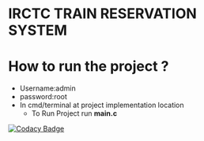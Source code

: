 
# IRCTC TRAIN RESERVATION SYSTEM 





# How to run the project ? 
* Username:admin
* password:root
* In cmd/terminal at project implementation location
	* To Run Project run **main.c** 
	
		
		

[![Codacy Badge](https://app.codacy.com/project/badge/Grade/d1e816a975b84d97a925af4e8b255c6b)](https://www.codacy.com/gh/skandams/Railway-management-system/dashboard?utm_source=github.com&amp;utm_medium=referral&amp;utm_content=skandams/Railway-management-system&amp;utm_campaign=Badge_Grade)

